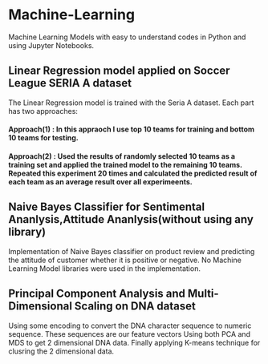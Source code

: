 # Machine-Learning
Machine Learning Models with easy to understand codes in Python and using Jupyter Notebooks.

## Linear Regression model applied on Soccer League SERIA A dataset
The Linear Regression model is trained with the Seria A dataset.
Each part has two approaches: 
#### Approach(1) : In this appraoch I use top 10 teams for training and bottom 10 teams for testing.
#### Approach(2) : Used the results of randomly selected 10 teams as a training set and applied the trained model to the remaining 10 teams. Repeated this experiment 20 times and calculated the predicted result of each team as an average result over all experimeents.

## Naive Bayes Classifier for Sentimental Ananlysis,Attitude Ananlysis(without using any library)
Implementation of Naive Bayes classifier on product review and predicting the attitude of customer whether it is positive or negative.
No Machine Learning Model libraries were used in the implementation.

## Principal Component Analysis and Multi-Dimensional Scaling on DNA dataset
Using some encoding to convert the DNA character sequence to numeric sequence. These sequences are our feature vectors
Using both PCA and MDS to get 2 dimensional DNA data.
Finally applying K-means technique for clusring the 2 dimensional data.

